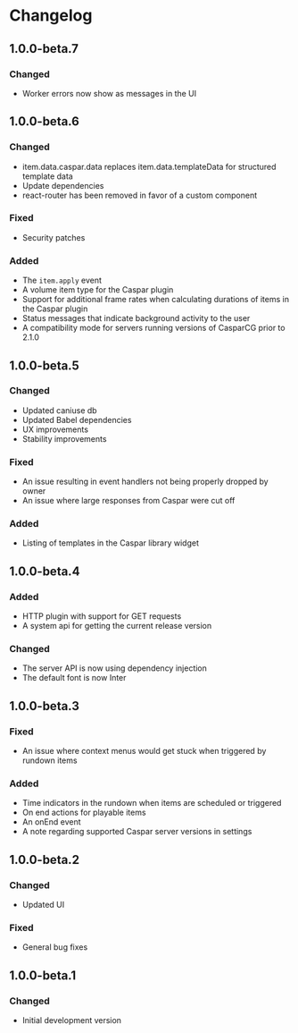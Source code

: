 # Changelog

## 1.0.0-beta.7
### Changed
- Worker errors now show as messages in the UI

## 1.0.0-beta.6
### Changed
- item.data.caspar.data replaces item.data.templateData for structured template data
- Update dependencies
- react-router has been removed in favor of a custom component
### Fixed
- Security patches
### Added
- The `item.apply` event
- A volume item type for the Caspar plugin
- Support for additional frame rates when calculating durations of items in the Caspar plugin
- Status messages that indicate background activity to the user
- A compatibility mode for servers running versions of CasparCG prior to 2.1.0

## 1.0.0-beta.5
### Changed
- Updated caniuse db
- Updated Babel dependencies
- UX improvements
- Stability improvements
### Fixed
- An issue resulting in event handlers not being properly dropped by owner
- An issue where large responses from Caspar were cut off
### Added
- Listing of templates in the Caspar library widget

## 1.0.0-beta.4
### Added
- HTTP plugin with support for GET requests
- A system api for getting the current release version
### Changed
- The server API is now using dependency injection
- The default font is now Inter

## 1.0.0-beta.3
### Fixed
- An issue where context menus would get stuck when triggered by rundown items
### Added
- Time indicators in the rundown when items are scheduled or triggered
- On end actions for playable items
- An onEnd event
- A note regarding supported Caspar server versions in settings

## 1.0.0-beta.2
### Changed
- Updated UI
### Fixed
- General bug fixes

## 1.0.0-beta.1
### Changed
- Initial development version